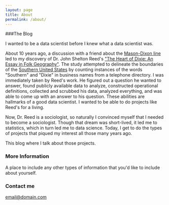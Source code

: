 ```yaml
---
layout: page
title: About
permalink: /about/
---
```


###The Blog

I wanted to be a data scientist before I knew what a data scientist was.

About 10 years ago, a discussion with a friend about the [Mason-Dixon line](https://en.wikipedia.org/wiki/Mason%E2%80%93Dixon_line) led to my discovery of Dr. John Shelton Reed's ["The Heart of Dixie: An Essay in Folk Geography"](http://www.jstor.org/stable/2576184?seq=1#page_scan_tab_contents). The study attempted to delineate the boundaries of the [Southern United States](https://en.wikipedia.org/wiki/Southern_United_States) by counting instances of the words "Southern" and "Dixie" in business names from a telephone directory. I was immediately taken by Reed's work. He figured out a question he wanted to answer, found publicly available data to analyze, constructed operational definitions, collected and scrubbed his data, analyzed everything, and was able to come up with an answer to his question. These abilities are hallmarks of a good data scientist. I wanted to be able to do projects like Reed's for a living.

Now, Dr. Reed is a sociologist, so naturally I convinced myself that I needed to become a sociologist. Though that dream was short-lived, it led me to statistics, which in turn led me to data science. Today, I get to do the types of projects that piqued my interest all those many years ago.

This blog where I talk about those projects.

### More Information

A place to include any other types of information that you'd like to include about yourself.

### Contact me

[email@domain.com](mailto:email@domain.com)
